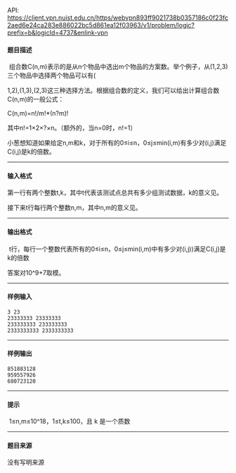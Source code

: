 API: https://client.vpn.nuist.edu.cn/https/webvpn893ff9021738b0357186c0f23fc2aed6e24ca283e886022bc5d861ea12f03963/v1/problem/logic?prefix=b&logicId=4737&enlink-vpn

#### 题目描述

 组合数C(n,m)表示的是从n个物品中选出m个物品的方案数。举个例子，从(1,2,3)三个物品中选择两个物品可以有(

1,2),(1,3),(2,3)这三种选择方法。根据组合数的定义，我们可以给出计算组合数C(n,m)的一般公式：

C(n,m)=n!/m!\*(n?m)!

其中n!=1×2×?×n。（额外的，当n=0时，n!=1）

小葱想知道如果给定n,m和k，对于所有的0≤i≤n，0≤j≤min(i,m)有多少对(i,j)满足C(i,j)是k的倍数。

---

#### 输入格式

第一行有两个整数t,k，其中t代表该测试点总共有多少组测试数据，k的意义见。

接下来t行每行两个整数n,m，其中n,m的意义见。

---

#### 输出格式

 t行，每行一个整数代表所有的0≤i≤n，0≤j≤min(i,m)中有多少对(i,j))满足C(i,j)是k的倍数

答案对10^9+7取模。

---

#### 样例输入
```
3 23
23333333 23333333
233333333 233333333
2333333333 2333333333
```

---

#### 样例输出
```
851883128
959557926
680723120
```

---

#### 提示

 1≤n,m≤10^18，1≤t,k≤100，且 k 是一个质数

---

#### 题目来源

没有写明来源